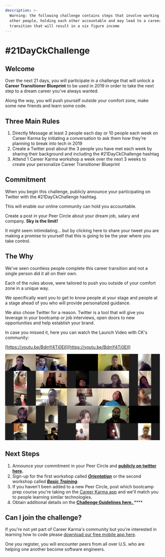 ```yaml
---
description: >-
  Warning: the following challenge contains steps that involve working with
  other people, holding each other accountable and may lead to a career
  transition that will result in a six figure income
---
```


# \#21DayCkChallenge

## Welcome

Over the next 21 days, you will participate in a challenge that will unlock a **Career Transitioner Blueprint** to be used in 2019 in order to take the next step to a dream career you've always wanted.

Along the way, you will push yourself outside your comfort zone, make some new friends and learn some code. 

## Three Main Rules 

1. Directly Message at least 2 people each day or 10 people each week on Career Karma by initiating a conversation to ask them how they're planning to break into tech in 2019 
2. Create a Twitter post about the 3 people you have met each week by sharing their background and including the \#21DayCkChallenge hashtag 
3. Attend 1 Career Karma workshop a week over the next 3 weeks to create your personalize Career Transitioner Blueprint 

## Commitment

When you begin this challenge, publicly announce your participating on Twitter with the \#21DayCkChallenge hashtag. 

This will enable our online community can hold you accountable. 

Create a post in your Peer Circle about your dream job, salary and company. **Sky is the limit!**

It might seem intimidating... but by clicking here to share your tweet you are making a promise to yourself that this is going to be the year where you take control.

##  The Why

We've seen countless people complete this career transition and not a single person did it all on their own.

Each of the rules above, were tailored to push you outside of your comfort zone in a unique way. 

We specifically want you to get to know people at your stage and people at a stage ahead of you who will provide personalized guidance. 

We also chose Twitter for a reason. Twitter is a tool that will give you leverage in your bootcamp or job interviews, open doors to new opportunities and help establish your brand.

In case you missed it, here you can watch the Launch Video with CK's community:

[https://youtu.be/BdmY4Tj0EII](https://youtu.be/BdmY4Tj0EII)

![](../.gitbook/assets/screen-shot-2019-01-10-at-1.03.26-am.png)

## Next Steps 

1. Announce your commitment in your Peer Circle and [**publicly on twitter here**](https://twitter.com/intent/tweet?url=https%3A%2F%2Fsmarturl.it%2F21DayCkChallenge&text=I%27m%20publicly%20committing%20to%20the%2021DayCkChallenge%20to%20take%20control%20of%20my%20career%21%20Find%20out%20more%20and%20Join%20me%21&hashtags=21DayCkChallenge)**.** 
2. Sign-up for the first workshop called [_**Orientation**_](https://smarturl.it/ck-orientation) or the second workshop called [_**Basic Training**_](https://smarturl.it/ck-basic-training). 
3. If you haven't been added to a new Peer Circle, post which bootcamp prep course you're taking on the [Career Karma app](https://smarturl.it/downloadCkTimur) and we'll match you to people learning similar technologies. 
4. Obtain additional details on the [**Challenge Guidelines here.** ](challenge-guidelines.md)\*\*\*\*

## **Can I join the challenge?**

If you're not yet part of Career Karma's community but you're interested in learning how to code please [download our free mobile app here](https://smarturl.it/downloadCkTimur). 

One you register, you will encounter peers from all over U.S. who are helping one another become software engineers. 

